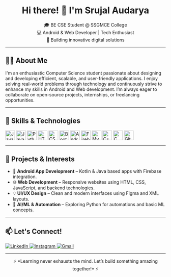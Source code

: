 <h1 align="center">Hi there! 👋 I'm Srujal Audarya</h1>

<p align="center">
🎓 BE CSE Student @ SSGMCE College <br/>
💻 Android & Web Developer | Tech Enthusiast <br/>
🚀 Building innovative digital solutions
</p>

---

## 🧑‍💻 About Me

I'm an enthusiastic Computer Science student passionate about designing and developing efficient, scalable, and user-friendly applications. I enjoy solving real-world problems through technology and continuously strive to enhance my skills in Android and Web development. I’m always eager to collaborate on open-source projects, internships, or freelancing opportunities.

---

## 🔧 Skills & Technologies

<p align="left">
  <img src="https://github.com/user-attachments/assets/3e0a9ae1-f11f-4e5f-9556-69054778d3dd" alt="JavaScript" width="30px"/>
  <img src="https://github.com/user-attachments/assets/43c2bdc5-7025-4924-a207-01b8704974b2" alt="Java" width="30px"/>
  <img src="https://github.com/user-attachments/assets/e2b7f3a7-3396-43da-bce5-55f5835c4b3e" alt="Python" width="30px"/>
  <img src="https://github.com/user-attachments/assets/df2ba0b5-7bfd-4568-b7b4-cad038173958" alt="HTML" width="30px"/>
  <img src="https://github.com/user-attachments/assets/1cfe6236-ddc7-47ce-b314-c3e7a86a60a2" alt="CSS" width="30px"/>
  <img src="https://github.com/user-attachments/assets/4c1fb1d1-de36-40d5-8c4a-6ad4fa2e1606" alt="Bootstrap" width="30px"/>
  <img src="https://github.com/user-attachments/assets/811a5520-560e-41bd-b00e-05f4814b5009" alt="Android" width="30px"/>
  <img src="https://github.com/user-attachments/assets/9ff5572e-bdb2-41b5-bbd9-0c29c9d0af6f" alt="Firebase" width="30px"/>
  <img src="https://github.com/user-attachments/assets/ebbef989-13dc-4b1e-9069-b2daa93e657a" alt="MySQL" width="30px"/>
  <img src="https://github.com/user-attachments/assets/46f7973a-811c-41bc-89f2-143ec5bddae6" alt="C++" width="30px"/>
  <img src="https://github.com/user-attachments/assets/20d65701-6a93-4206-bb91-5a15cef49a50" alt="C" width="30px"/>
  <img src="https://github.com/user-attachments/assets/3851568c-06f4-48cb-bbbd-3b54810f696c" alt="Git" width="30px"/>
</p>

---

## 🚀 Projects & Interests

- 📱 **Android App Development** – Kotlin & Java based apps with Firebase integration.
- 🌐 **Web Development** – Responsive websites using HTML, CSS, JavaScript, and backend technologies.
- 💡 **UI/UX Design** – Clean and modern interfaces using Figma and XML layouts.
- 🤖 **AI/ML & Automation** – Exploring Python for automations and basic ML concepts.

---

## 📫 Let's Connect!

<p align="left">
  <a href="https://linkedin.com/in/srujal-audarya" target="_blank">
    <img src="https://img.shields.io/badge/LinkedIn-blue?logo=linkedin&logoColor=white" alt="LinkedIn"/>
  </a>
  <a href="https://www.instagram.com/" target="_blank">
    <img src="https://img.shields.io/badge/Instagram-%23E4405F?logo=instagram&logoColor=white" alt="Instagram"/>
  </a>
  <a href="mailto:srujal.audarya@gmail.com">
    <img src="https://img.shields.io/badge/Gmail-red?logo=gmail&logoColor=white" alt="Gmail"/>
  </a>
  <!-- Add your portfolio if available -->
</p>

---

<p align="center">⚡️ *Learning never exhausts the mind. Let’s build something amazing together!* ⚡️</p>
